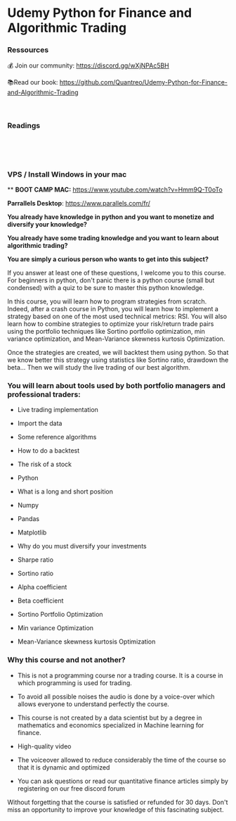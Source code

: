 # Udemy Python for Finance and Algorithmic Trading
 
 
### Ressources
💰 Join our community: https://discord.gg/wXjNPAc5BH

📚Read our book: https://github.com/Quantreo/Udemy-Python-for-Finance-and-Algorithmic-Trading
<br>
<br>
<br>


### Readings

<br>
<br>
<br>

### VPS / Install Windows in your mac
**
**BOOT CAMP MAC:** https://www.youtube.com/watch?v=Hmm9Q-T0oTo

**Parrallels Desktop**: https://www.parallels.com/fr/




**You already have knowledge in python and you want to monetize and diversify your knowledge?**

**You already have some trading knowledge and you want to learn about algorithmic trading?**

**You are simply a curious person who wants to get into this subject?**

If you answer at least one of these questions, I welcome you to this course. For beginners in python, don't panic there is a python course (small but condensed) with a quiz to be sure to master this python knowledge. 

In this course, you will learn how to program strategies from scratch. Indeed, after a crash course in Python, you will learn how to implement a strategy based on one of the most used technical metrics: RSI. You will also learn how to combine strategies to optimize your risk/return trade pairs using the portfolio techniques like Sortino portfolio optimization, min variance optimization, and Mean-Variance skewness kurtosis Optimization.

Once the strategies are created, we will backtest them using python. So that we know better this strategy using statistics like Sortino ratio, drawdown the beta... Then we will study the live trading of our best algorithm.

### **You will learn about tools used by both portfolio managers and professional traders:**

* Live trading implementation

* Import the data

* Some reference algorithms

* How to do a backtest

* The risk of a stock

* Python

* What is a long and short position

* Numpy

* Pandas

* Matplotlib

* Why do you must diversify your investments

* Sharpe ratio

* Sortino ratio

* Alpha coefficient

* Beta coefficient

* Sortino Portfolio Optimization

* Min variance Optimization

* Mean-Variance skewness kurtosis Optimization

### **Why this course and not another?**

* This is not a programming course nor a trading course. It is a course in which programming is used for trading.

* To avoid all possible noises the audio is done by a voice-over which allows everyone to understand perfectly the course.

* This course is not created by a data scientist but by a degree in mathematics and economics specialized in Machine learning for finance.

* High-quality video

* The voiceover allowed to reduce considerably the time of the course so that it is dynamic and optimized

* You can ask questions or read our quantitative finance articles simply by registering on our free discord forum

Without forgetting that the course is satisfied or refunded for 30 days. Don't miss an opportunity to improve your knowledge of this fascinating subject.
